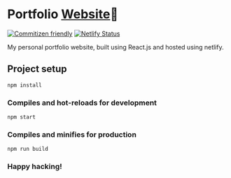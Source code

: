 # Portfolio [Website](https://sm-adil.netlify.com)🚀

[![Commitizen friendly](https://img.shields.io/badge/commitizen-friendly-brightgreen.svg)](http://commitizen.github.io/cz-cli/) [![Netlify Status](https://api.netlify.com/api/v1/badges/80ec2387-7e3b-436e-98e9-e44b96b84c97/deploy-status)](https://app.netlify.com/sites/mohammed-adil/deploys)


My personal portfolio website, built using React.js and hosted using netlify.

## Project setup
```
npm install
```

### Compiles and hot-reloads for development
```
npm start
```

### Compiles and minifies for production
```
npm run build
```

### Happy hacking!
